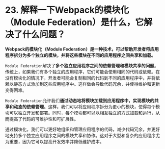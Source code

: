# 23. 解释一下Webpack的模块化（Module Federation）是什么，它解决了什么问题？

**Webpack的模块化（Module Federation）是一种技术，可以帮助开发者将应用程序拆分为多个独立的模块，并将这些模块在不同的应用程序之间共享和加载。**

`Module Federation`解决了**多个独立应用程序之间的依赖管理和模块共享的问题**。传统上，如果我们有多个独立的应用程序，它们可能会使用相同的代码或依赖。在没有模块化的情况下，开发者可能会复制相同的代码到不同的应用程序中，并将依赖以静态方式添加到这些应用程序中。这样做会导致代码冗余，并使得维护和更新变得困难。

`Module Federation`允许我们**通过动态地将模块加载到应用程序中，实现模块的共享和动态的依赖管理**。这样，我们可以将应用程序拆分为更小的模块，使得每个模块可以独立开发和部署。同时，每个模块都可以以相互独立的方式加载和运行，从而提高了代码的可维护性和可扩展性。

通过模块化，我们可以更好地组织和管理应用程序的代码，减少代码冗余，并更好地支持多个独立应用程序之间的模块共享和协作。这对于大型和复杂的应用程序尤为重要，因为它可以提高开发效率并降低维护成本。